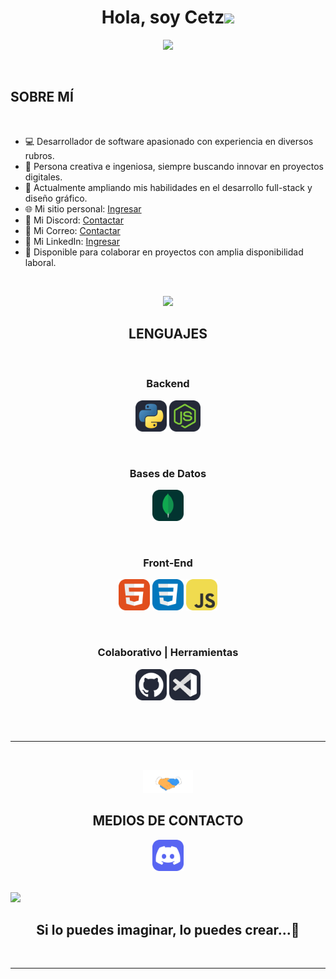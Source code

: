 <h1 align="center"><b>Hola, soy Cetz</b><img src="https://media.giphy.com/media/hvRJCLFzcasrR4ia7z/giphy.gif" width="35"></h1>

<p align="center">
  <a href="https://github.com/DenverCoder1/readme-typing-svg">
    <img src="https://readme-typing-svg.herokuapp.com?font=Montserrat&color=cyan&size=25&center=true&vCenter=true&width=600&height=100&lines=Desarrollador+de+Software;Full+Stack+Developer;Disponible+para+trabajar;Si+lo+puedes+imaginar,+lo+puedes+crear">
  </a>
</p>

<br>

## **SOBRE MÍ**

<br>

- 💻 Desarrollador de software apasionado con experiencia en diversos rubros.
- 🎨 Persona creativa e ingeniosa, siempre buscando innovar en proyectos digitales.
- 📖 Actualmente ampliando mis habilidades en el desarrollo full-stack y diseño gráfico.
- 🌐 Mi sitio personal: [Ingresar](https://github.com/cetz-dev)
- 💬 Mi Discord: [Contactar](https://discord.com/users/1276725603785248781)
- 📨 Mi Correo: [Contactar](mailto:cetz000a@gmail.com)
- 💼 Mi LinkedIn: [Ingresar](https://www.linkedin.com/in/tuperfil)
- 🚀 Disponible para colaborar en proyectos con amplia disponibilidad laboral.





<br>


<p align="center">
  <img src="https://media2.giphy.com/media/QssGEmpkyEOhBCb7e1/giphy.gif?cid=ecf05e47a0n3gi1bfqntqmob8g9aid1oyj2wr3ds3mg700bl&rid=giphy.gif" width="50">
</p>

<h2 align="center">
  <b>LENGUAJES</b>
</h2>

<br>

### <p align="center"><b>Backend</b></p>
<p align="center">
  <img src="https://github.com/tandpfun/skill-icons/raw/main/icons/Python-Dark.svg" width="50" alt="Python">
  <img src="https://github.com/tandpfun/skill-icons/raw/main/icons/NodeJS-Dark.svg" width="50" alt="Node.js">
</p>

<br>

### <p align="center"><b>Bases de Datos</b></p>
<p align="center">
  <img src="https://github.com/tandpfun/skill-icons/raw/main/icons/MongoDB.svg" width="50" alt="MongoDB">
</p>

<br>

### <p align="center"><b>Front-End</b></p>
<p align="center">
  <img src="https://github.com/tandpfun/skill-icons/raw/main/icons/HTML.svg" width="50" alt="HTML5">
  <img src="https://github.com/tandpfun/skill-icons/raw/main/icons/CSS.svg" width="50" alt="CSS3">
  <img src="https://github.com/tandpfun/skill-icons/raw/main/icons/JavaScript.svg" width="50" alt="JavaScript">
</p>

<br>

### <p align="center"><b>Colaborativo | Herramientas</b></p>
<p align="center">
  <img src="https://github.com/tandpfun/skill-icons/raw/main/icons/Github-Dark.svg" width="50" alt="GitHub">
  <img src="https://github.com/tandpfun/skill-icons/raw/main/icons/VSCode-Dark.svg" width="50" alt="Visual Studio Code">
</p>

<br>
<br>



-----

<br>


<p align="center">
  <img src="https://github.com/0xAbdulKhalid/0xAbdulKhalid/raw/main/assets/mdImages/handshake.gif" width="80">
</p>

<h2 align="center"><b>MEDIOS DE CONTACTO</b></h2>

<!-- Discord -->
<p align="center">
  <a href="https://discord.com/users/1276725603785248781" target="_blank">
    <img src="https://github.com/tandpfun/skill-icons/raw/main/icons/Discord.svg" width="50" alt="Discord">
  </a>
</p>


<br>

<img src="https://user-images.githubusercontent.com/73097560/115834477-dbab4500-a447-11eb-908a-139a6edaec5c.gif">
<br>


<div align='center'>

## <b>Si lo puedes imaginar, lo puedes crear...🍃</b>

</div>
<br>


---

<br>
